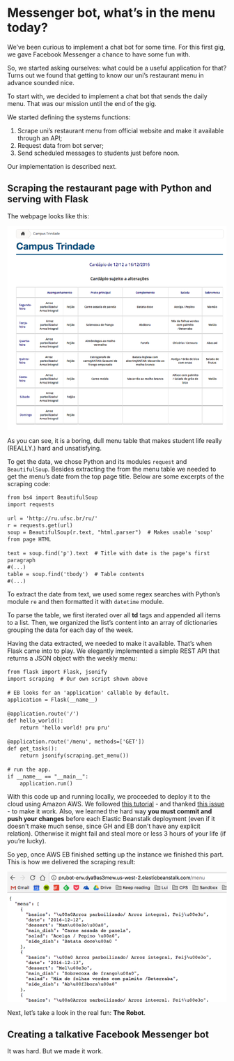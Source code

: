 # Messenger bot, what’s in the menu today?
We’ve been curious to implement a chat bot for some time. For this first gig, we gave Facebook Messenger a chance to have some fun with.

So, we started asking ourselves: what could be a useful application for that? Turns out we found that getting to know our uni’s restaurant menu in advance sounded nice.

To start with, we decided to implement a chat bot that sends the daily menu.  That was our mission until the end of the gig. 

We started defining the systems functions:

1. Scrape uni’s restaurant menu from official website and make it available through an API;
2. Request data from bot server;
3. Send scheduled messages to students just before noon.

Our implementation is described next.

## Scraping the restaurant page with Python and serving with Flask
The webpage looks like this:

![](images/webpage.png)

As you can see, it is a boring, dull menu table that makes student life really (REALLY.) hard and unsatisfying.

To get the data, we chose Python and its modules `request` and `BeautifulSoup`. Besides extracting the from the menu table we needed to get the menu’s date from the top page title. Below are some excerpts of the scraping code:

```
from bs4 import BeautifulSoup
import requests

url = 'http://ru.ufsc.br/ru/'
r = requests.get(url)
soup = BeautifulSoup(r.text, "html.parser")  # Makes usable 'soup' from page HTML

text = soup.find('p').text  # Title with date is the page's first paragraph 
#(...)
table = soup.find('tbody')  # Table contents
#(...)
```
To extract the date from text, we used some regex searches with Python’s module `re` and then formatted it with `datetime` module.   

To parse the table, we first iterated over all **td** tags and appended all items to a list. Then, we organized the list’s content into an array of dictionaries grouping the data for each day of the week. 

Having the data extracted, we needed to make it available. That’s when Flask came into to play. We elegantly implemented a simple REST API that returns a JSON object with the weekly menu:
```
from flask import Flask, jsonify
import scraping  # Our own script shown above

# EB looks for an 'application' callable by default.
application = Flask(__name__)

@application.route('/')
def hello_world():
    return 'hello world! pru pru'

@application.route('/menu', methods=['GET'])
def get_tasks():
    return jsonify(scraping.get_menu())

# run the app.
if __name__ == "__main__":
    application.run()
```

With this code up and running locally, we proceeded to deploy it to the cloud using Amazon AWS. We followed [this tutorial](http://docs.aws.amazon.com/elasticbeanstalk/latest/dg/create-deploy-python-flask.html) - and thanked [this issue](http://stackoverflow.com/questions/20558747/how-to-deploy-structured-flask-app-on-aws-elastic-beanstalk) - to make it work. Also, we learned the hard way **you must commit and push your changes** before each Elastic Beanstalk deployment (even if it doesn't make much sense, since GH and EB don't have any explicit relation). Otherwise it might fail and steal more or less 3 hours of your life (if you’re lucky).

So yep, once AWS EB finished setting up the instance we finished this part. This is how we delivered the scraping result:

![](images/api.png)

Next, let’s take a look in the real fun: **The Robot**.

## Creating a talkative Facebook Messenger bot
It was hard. But we made it work.


